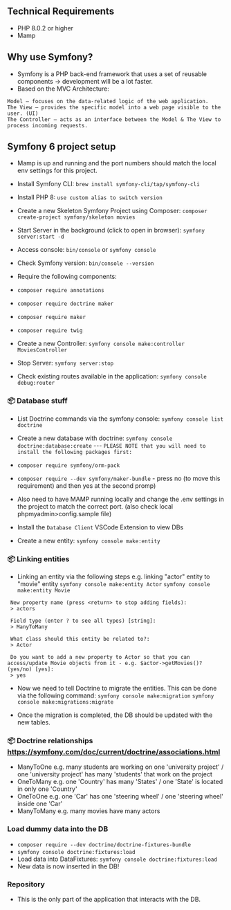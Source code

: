 ## Technical Requirements
- PHP 8.0.2 or higher
- Mamp

## Why use Symfony?
- Symfony is a PHP back-end framework that uses a set of reusable components -> development will be a lot faster.
- Based on the MVC Architecture:

```
Model – focuses on the data-related logic of the web application.
The View – provides the specific model into a web page visible to the user. (UI)
The Controller – acts as an interface between the Model & The View to process incoming requests.
```

## Symfony 6 project setup

- Mamp is up and running and the port numbers should match the local env settings for this project.

- Install Symfony CLI: `brew install symfony-cli/tap/symfony-cli`

- Install PHP 8: `use custom alias to switch version`

- Create a new Skeleton Symfony Project using Composer: `composer create-project symfony/skeleton movies`

- Start Server in the background (click to open in browser): `symfony server:start -d`

- Access console: `bin/console` or `symfony console`
- Check Symfony version: `bin/console --version`

- Require the following components:
- `composer require annotations`
- `composer require doctrine maker`
- `composer require maker`
- `composer require twig`

- Create a new Controller: `symfony console make:controller MoviesController`
- Stop Server: `symfony server:stop`
- Check existing routes available in the application: `symfony console debug:router`


### 📦 Database stuff
- List Doctrine commands via the symfony console: `symfony console list doctrine`
- Create a new database with doctrine: `symfony console doctrine:database:create` --- 
```PLEASE NOTE that you will need to install the following packages first:``` 

- `composer require symfony/orm-pack`
- `composer require --dev symfony/maker-bundle` - press no (to move this requirement) and then yes at the second promp)
- Also need to have MAMP running locally and change the .env settings in the project to match the correct port. (also check local phpmyadmin>config.sample file)

- Install the `Database Client` VSCode Extension to view DBs 
- Create a new entity: `symfony console make:entity`

### 📦 Linking entities
- Linking an entity via the following steps e.g. linking "actor" entity to "movie" entity
`symfony console make:entity Actor`
`symfony console make:entity Movie`
```
 New property name (press <return> to stop adding fields):
 > actors

 Field type (enter ? to see all types) [string]:
 > ManyToMany

 What class should this entity be related to?:
 > Actor

 Do you want to add a new property to Actor so that you can access/update Movie objects from it - e.g. $actor->getMovies()? (yes/no) [yes]:
 > yes
```

- Now we need to tell Doctrine to migrate the entities. This can be done via the following command: 
`symfony console make:migration`
`symfony console make:migrations:migrate`

- Once the migration is completed, the DB should be updated with the new tables.


### 📦 Doctrine relationships https://symfony.com/doc/current/doctrine/associations.html
- ManyToOne e.g. many students are working on one 'university project' / one 'university project' has many 'students' that work on the project
- OneToMany e.g. one 'Country' has many 'States' / one 'State' is located in only one 'Country'
- OneToOne e.g. one 'Car' has one 'steering wheel' / one 'steering wheel' inside one 'Car'
- ManyToMany e.g. many movies have many actors


### Load dummy data into the DB
- `composer require --dev doctrine/doctrine-fixtures-bundle`
- `symfony console doctrine:fixtures:load`
- Load data into DataFixtures: `symfony console doctrine:fixtures:load`
- New data is now inserted in the DB!

### Repository
- This is the only part of the application that interacts with the DB. 
